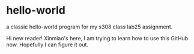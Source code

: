 # hello-world
a classic hello-world program for my s308 class lab25 assignment.

Hi new reader!
Xinmiao's here, I am trying to learn how to use this GitHub now.
Hopefully I can figure it out.
